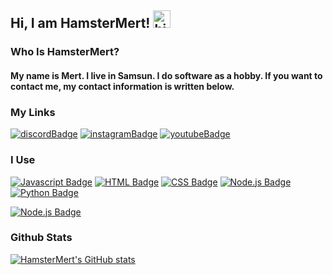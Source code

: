 ## Hi, I am HamsterMert! <img src="https://user-images.githubusercontent.com/1303154/88677602-1635ba80-d120-11ea-84d8-d263ba5fc3c0.gif" width="28px" alt="hi">

### Who Is HamsterMert?
#### My name is Mert. I live in Samsun. I do software as a hobby. If you want to contact me, my contact information is written below.

### My Links
[![discordBadge](https://img.shields.io/badge/Discord-7289DA?style=for-the-badge&logo=discord&logoColor=white)](https://discord.com/users/1138630972854763611)
[![instagramBadge](https://img.shields.io/badge/Instagram-E4405F?style=for-the-badge&logo=instagram&logoColor=white)](https://instagram.com/@sagokajmert)
[![youtubeBadge](https://img.shields.io/badge/YouTube-FF0000?style=for-the-badge&logo=youtube&logoColor=white)](https://youtube.com/@hamstermert)


### I Use
 [![Javascript Badge](https://img.shields.io/badge/-Javascript-F0DB4F?style=for-the-badge&labelColor=black&logo=javascript&logoColor=F0DB4F)](https://discord.gg/yfD2Vmnr6F)
[![HTML Badge](https://img.shields.io/badge/HTML5-E34F26?style=for-the-badge&&labelColor=black&logo=html5&logoColor=E34FX6)](https://discord.gg/yfD2Vmnr6F)
[![CSS Badge](https://img.shields.io/badge/CSS-1572B6?style=for-the-badge&logo=css3&logoColor=1572B6&labelColor=black)](https://discord.gg/yfD2Vmnr6F)
[![Node.js Badge](https://img.shields.io/badge/Node.js-43853D?style=for-the-badge&logo=node.js&logoColor=43853D&labelColor=black)](https://discord.gg/yfD2Vmnr6F)
[![Python Badge](https://img.shields.io/badge/Python-FDE672?style=for-the-badge&logo=python&logoColor=blue&labelColor=black)](https://discord.gg/yfD2Vmnr6F)    


[![Node.js Badge](https://github-readme-stats.vercel.app/api/top-langs/?username=HamsterMert&theme=blue-green)](https://discord.gg/yfD2Vmnr6F)

### Github Stats
[![HamsterMert's GitHub stats](https://github-readme-stats.vercel.app/api?username=HamsterMert)](https://github.com/HamsterMert)
